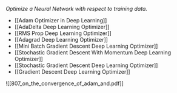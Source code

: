 _Optimize a Neural Network with respect to training data._
- [[Adam Optimizer in Deep Learning]]
- [[AdaDelta Deep Learning Optimizer]]
- [[RMS Prop Deep Learning Optimizer]]
- [[Adagrad Deep Learning Optimizer]]
- [[Mini Batch Gradient Descent Deep Learning Optimizer]]
- [[Stochastic Gradient Descent With Momentum Deep Learning Optimizer]]
- [[Stochastic Gradient Descent Deep Learning Optimizer]]
- [[Gradient Descent Deep Learning Optimizer]]

![[807_on_the_convergence_of_adam_and.pdf]]